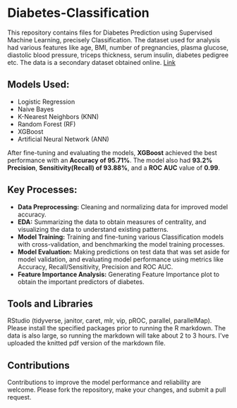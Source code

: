 # Diabetes-Classification
This repository contains files for Diabetes Prediction using Supervised Machine Learning, precisely Classification. The dataset used for analysis had various features like age, BMI, number of pregnancies, plasma glucose, diastolic blood pressure, triceps thickness, serum insulin, diabetes pedigree etc. The  data is a secondary dataset obtained online. [Link](https://raw.githubusercontent.com/MicrosoftDocs/ml-basics/master/data/diabetes.csv)

## Models Used:
* Logistic Regression
* Naive Bayes
* K-Nearest Neighbors (KNN)
* Random Forest (RF)
* XGBoost
* Artificial Neural Network (ANN)

After fine-tuning and evaluating the models, **XGBoost** achieved the best performance with an **Accuracy of 95.71%**. The model also had **93.2% Precision**, **Sensitivity(Recall) of 93.88%**, and a **ROC AUC** value of **0.99**.

## Key Processes:

* **Data Preprocessing:** Cleaning and normalizing data for improved model accuracy.
* **EDA:** Summarizing the data to obtain measures of centrality, and visualizing the data to understand existing patterns.
* **Model Training:** Training and fine-tuning various Classification models with cross-validation, and benchmarking the model training processes.
* **Model Evaluation:** Making predictions on test data that was set aside for model validation, and evaluating model performance using metrics like Accuracy, Recall/Sensitivity, Precision and ROC AUC.
* **Feature Importance Analysis:** Generating Feature Importance plot to obtain the important predictors of diabetes.

## Tools and Libraries

RStudio (tidyverse, janitor, caret, mlr, vip, pROC, parallel, parallelMap). Please install the specified packages prior to running the R markdown. The data is also large, so running the markdown will take about 2 to 3 hours. I've uploaded the knitted pdf version of the markdown file.

## Contributions

Contributions to improve the model performance and reliability are welcome. Please fork the repository, make your changes, and submit a pull request.
